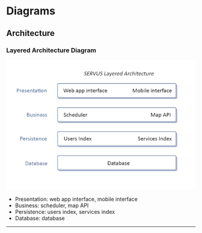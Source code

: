 # Diagrams

## Architecture
### Layered Architecture Diagram
![Layered Architecture Diagram](layered_architecture.png)
- Presentation: web app interface, mobile interface
- Business: scheduler, map API
- Persistence: users index, services index
- Database: database

---
